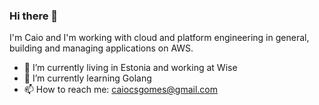 ### Hi there 👋

I'm Caio and I'm working with cloud and platform engineering in general, building and managing applications on AWS.
<!---
- 💬 Ask me about AWS and Python
-->
- 🔭 I’m currently living in Estonia and working at Wise
- 🌱 I’m currently learning Golang
- 📫 How to reach me: caiocsgomes@gmail.com
<!--
- 📕 I follow a specific naming convention for my repositories:
  - template: For repositories that can be cloned and used as a template, terraform modules or templates in cloudformation that can be used as nested stacks.
  - labs: For repositories containing problems or challenges I have solved
  - examples: For repositories containing examples of some stuff I regularly do and need to store for reuse. 
  - tutorial: For repositories where I explain how to do something](url)

[![Github Badge](https://img.shields.io/badge/-Github-000?style=flat-square&logo=Github&logoColor=white&link=https://github.com/caiocsgomes)](https://github.com/caiocsgomes)
[![Linkedin Badge](https://img.shields.io/badge/-LinkedIn-blue?style=flat-square&logo=Linkedin&logoColor=white&link=https://www.linkedin.com/in/caiocsgomes/)](https://www.linkedin.com/in/caiocsgomes/)
[![Twitter Badge](https://img.shields.io/badge/-Twitter-1ca0f1?style=flat-square&labelColor=1ca0f1&logo=twitter&logoColor=white&link=https://twitter.com/caiocsgomes)](https://twitter.com/caiocsgomes)
-->
